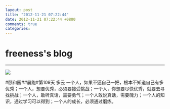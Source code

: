 ```yaml
---
layout: post
title: "2012-11-21 07:22:44"
date: 2012-11-21 07:22:44 +0800
comments: true
categories: 
---
```


# freeness's blog

----------

![](http://okqmqrbgo.bkt.clouddn.com/201211210722441.jpg)

>
\#颐和园\#\#晨跑\#第109天 多云 一个人，如果不逼自己一把，根本不知道自己有多优秀；一个人，想要优秀，必须要接受挑战；一个人，你想要尽快优秀，就要去寻找挑战；一个人，敢听真话，需要勇气；一个人敢说真话，需要魄力；一个人的知识，通过学习可以得到；一个人的成长，必须通过磨练。